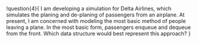 !question{4}{
I am developing a simulation for Delta Airlines, which simulates the planing and de-planing of passengers from an airplane. At present, I am concerned with modeling the most basic method of people leaving a plane. In the most basic form, passengers enqueue and dequeue from the front. Which data structure would best represent this approach?
}

